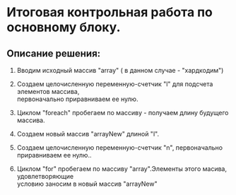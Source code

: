 # Итоговая контрольная работа по основному блоку.

## Описание решения:

1. Вводим исходный массив "array" ( в данном случае - "хардкодим")

2. Создаем целочисленную переменную-счетчик "l" для подсчета элементов массива, <br> первоначально приравниваем ее нулю.

3. Циклом "foreach" пробегаем по массиву - получаем длину будущего массива.
4. Создаем новый массив "arrayNew" длиной "l".
5. Создаем целочисленную переменную-счетчик "n", первоначально приравниваем ее нулю..
6. Циклом "for" пробегаем по массиву "array".Элементы этого масива, удовлетворяющие <br> условию заносим в новый массив "arrayNew" 